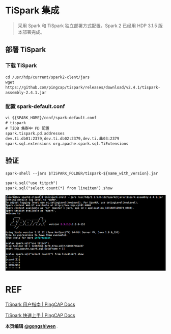 # TiSpark 集成

> 采用 Spark 和 TiSpark 独立部署方式配置，Spark 2 已经用 HDP 3.1.5 版本部署完成。



## 部署 TiSpark



### 下载 TiSpark 

```shell
cd /usr/hdp/current/spark2-clent/jars
wget https://github.com/pingcap/tispark/releases/download/v2.4.1/tispark-assembly-2.4.1.jar
```



### 配置 spark-default.conf

```shell
vi ${SPARK_HOME}/conf/spark-default.conf
# tispark
# TiDB 集群中 PD 配置
spark.tispark.pd.addresses dev.ti.db01:2379,dev.ti.db02:2379,dev.ti.db03:2379
spark.sql.extensions org.apache.spark.sql.TiExtensions
```



## 验证

```shell
spark-shell --jars $TISPARK_FOLDER/tispark-${name_with_version}.jar
```

```shell
spark.sql("use titpch")
spark.sql("select count(*) from lineitem").show
```

![image-20210924164914516](./assets/image-20210924164914516.png)

# REF

[TiSpark 用户指南 | PingCAP Docs](https://docs.pingcap.com/zh/tidb/stable/tispark-overview#一个使用范例)

[TiSpark 快速上手 | PingCAP Docs](https://docs.pingcap.com/zh/tidb/stable/get-started-with-tispark#使用范例)



**本页编辑**      **[@gongshiwen](http://192.168.1.23/gongshiwen)** <img src="http://192.168.1.23/uploads/-/system/user/avatar/10/avatar.png?width=100" style="zoom:10%;" /> 